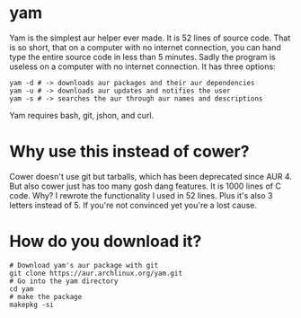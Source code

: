 # yam
Yam is the simplest aur helper ever made. It is 52 lines of source code. That is so short, that on a computer with no internet connection, you can hand type the entire source code in less than 5 minutes. Sadly the program is useless on a computer with no internet connection. It has three options:

    yam -d # -> downloads aur packages and their aur dependencies
    yam -u # -> downloads aur updates and notifies the user
    yam -s # -> searches the aur through aur names and descriptions

Yam requires bash, git, jshon, and curl.

# Why use this instead of cower?

Cower doesn't use git but tarballs, which has been deprecated since AUR 4. But also cower just has too many gosh dang features. It is 1000 lines of C code. Why? I rewrote the functionality I used in 52 lines. Plus it's also 3 letters instead of 5. If you're not convinced yet you're a lost cause.

# How do you download it?

    # Download yam's aur package with git
    git clone https://aur.archlinux.org/yam.git
    # Go into the yam directory
    cd yam
    # make the package
    makepkg -si
